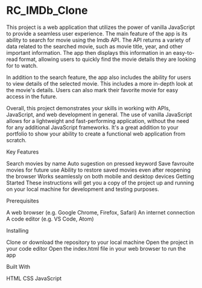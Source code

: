 # RC_IMDb_Clone
This project is a web application that utilizes the power of vanilla JavaScript to provide a seamless user experience. The main feature of the app is its ability to search for movie using the Imdb API. The API returns a variety of data related to the searched movie, such as movie title, year, and other important information. The app then displays this information in an easy-to-read format, allowing users to quickly find the movie details they are looking for to watch.

In addition to the search feature, the app also includes the ability for users to view details of the selected movie. This includes a more in-depth look at the movie's details. Users can also mark their favorite movie for easy access in the future.

Overall, this project demonstrates your skills in working with APIs, JavaScript, and web development in general. The use of vanilla JavaScript allows for a lightweight and fast-performing application, without the need for any additional JavaScript frameworks. It's a great addition to your portfolio to show your ability to create a functional web application from scratch.

Key Features

Search movies by name
Auto sugestion on pressed keyword
Save favrouite movies for future use
Ability to restore saved movies even after reopening the browser
Works seamlessly on both mobile and desktop devices
Getting Started
These instructions will get you a copy of the project up and running on your local machine for development and testing purposes.

Prerequisites

A web browser (e.g. Google Chrome, Firefox, Safari)
An internet connection
A code editor (e.g. VS Code, Atom)

Installing

Clone or download the repository to your local machine
Open the project in your code editor
Open the index.html file in your web browser to run the app

Built With

HTML
CSS
JavaScript

